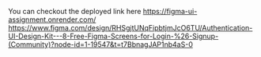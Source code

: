 You can checkout the deployed link here
https://figma-ui-assignment.onrender.com/
https://www.figma.com/design/RHSgjtUNqFipbtjmJcO6TU/Authentication-UI-Design-Kit---8-Free-Figma-Screens-for-Login-%26-Signup-(Community)?node-id=1-19547&t=t7BbnagJAP1nb4aS-0

